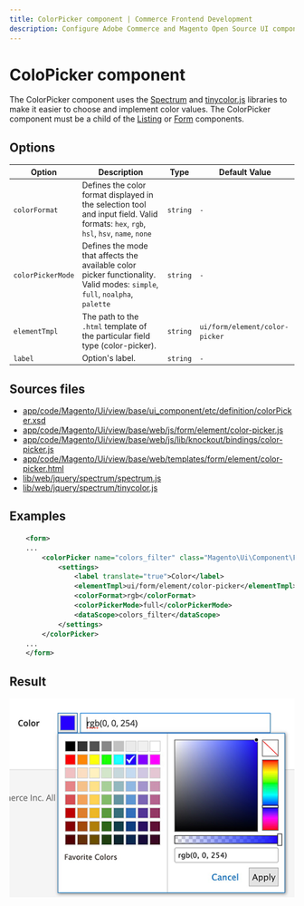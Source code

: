```yaml
---
title: ColorPicker component | Commerce Frontend Development
description: Configure Adobe Commerce and Magento Open Source UI components and integrate them with other components.
---
```


# ColoPicker component

The ColorPicker component uses the [Spectrum](https://bgrins.github.io/spectrum/) and [tinycolor.js](https://bgrins.github.io/TinyColor/) libraries to make it easier to choose and implement color values.
The ColorPicker component must be a child of the [Listing](listing-grid.md) or [Form](form.md) components.

## Options

|Option|Description|Type|Default Value|
|--- |--- |--- |--- |
|`colorFormat`|Defines the color format displayed in the selection tool and input field. Valid formats: `hex`, `rgb`, `hsl`, `hsv`, `name`, `none`|`string`|`-`|
|`colorPickerMode`|Defines the mode that affects the available color picker functionality. Valid modes: `simple`, `full`, `noalpha`, `palette`|`string`|`-`|
|`elementTmpl`|The path to the `.html` template of the particular field type (color-picker).|`string`|`ui/form/element/color-picker`|
|`label`|Option's label.|`string`|`-`|

## Sources files

-  [app/code/Magento/Ui/view/base/ui_component/etc/definition/colorPicker.xsd](https://github.com/magento/magento2/blob/2.4/app/code/Magento/Ui/view/base/ui_component/etc/definition/colorPicker.xsd)
-  [app/code/Magento/Ui/view/base/web/js/form/element/color-picker.js](https://github.com/magento/magento2/blob/2.4/app/code/Magento/Ui/view/base/web/js/form/element/color-picker.js)
-  [app/code/Magento/Ui/view/base/web/js/lib/knockout/bindings/color-picker.js](https://github.com/magento/magento2/blob/2.4/app/code/Magento/Ui/view/base/web/js/lib/knockout/bindings/color-picker.js)
-  [app/code/Magento/Ui/view/base/web/templates/form/element/color-picker.html](https://github.com/magento/magento2/blob/2.4/app/code/Magento/Ui/view/base/web/templates/form/element/color-picker.html)
-  [lib/web/jquery/spectrum/spectrum.js](https://github.com/magento/magento2/blob/2.4/lib/web/jquery/spectrum/spectrum.js)
-  [lib/web/jquery/spectrum/tinycolor.js](https://github.com/magento/magento2/blob/2.4/lib/web/jquery/spectrum/tinycolor.js)

## Examples

```xml
    <form>
    ...
        <colorPicker name="colors_filter" class="Magento\Ui\Component\Form\Element\ColorPicker" component="Magento_Ui/js/form/element/color-picker">
            <settings>
                <label translate="true">Color</label>
                <elementTmpl>ui/form/element/color-picker</elementTmpl>
                <colorFormat>rgb</colorFormat>
                <colorPickerMode>full</colorPickerMode>
                <dataScope>colors_filter</dataScope>
            </settings>
        </colorPicker>
    ...
    </form>
```

## Result

![Color Picker Component](../_images/ui-components/color_picker_result.png)
